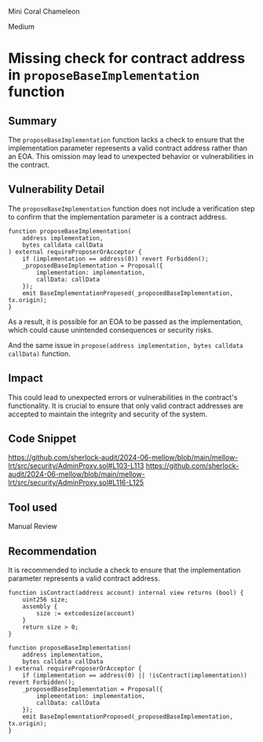 Mini Coral Chameleon

Medium

# Missing check for contract address in `proposeBaseImplementation` function

## Summary
The `proposeBaseImplementation` function lacks a check to ensure that the implementation parameter represents a valid contract address rather than an EOA. This omission may lead to unexpected behavior or vulnerabilities in the contract.

## Vulnerability Detail
The `proposeBaseImplementation` function does not include a verification step to confirm that the implementation parameter is a contract address. 

```solidity
function proposeBaseImplementation(
    address implementation,
    bytes calldata callData
) external requireProposerOrAcceptor {
    if (implementation == address(0)) revert Forbidden();
    _proposedBaseImplementation = Proposal({
        implementation: implementation,
        callData: callData
    });
    emit BaseImplementationProposed(_proposedBaseImplementation, tx.origin);
}
```

As a result, it is possible for an EOA to be passed as the implementation, which could cause unintended consequences or security risks.

And the same issue in `propose(address implementation, bytes calldata callData)` function.

## Impact
This could lead to unexpected errors or vulnerabilities in the contract's functionality. It is crucial to ensure that only valid contract addresses are accepted to maintain the integrity and security of the system.

## Code Snippet
https://github.com/sherlock-audit/2024-06-mellow/blob/main/mellow-lrt/src/security/AdminProxy.sol#L103-L113
https://github.com/sherlock-audit/2024-06-mellow/blob/main/mellow-lrt/src/security/AdminProxy.sol#L116-L125

## Tool used

Manual Review

## Recommendation
It is recommended to include a check to ensure that the implementation parameter represents a valid contract address. 

```solidity
function isContract(address account) internal view returns (bool) {
    uint256 size;
    assembly {
        size := extcodesize(account)
    }
    return size > 0;
}

function proposeBaseImplementation(
    address implementation,
    bytes calldata callData
) external requireProposerOrAcceptor {
    if (implementation == address(0) || !isContract(implementation)) revert Forbidden();
    _proposedBaseImplementation = Proposal({
        implementation: implementation,
        callData: callData
    });
    emit BaseImplementationProposed(_proposedBaseImplementation, tx.origin);
}
```
